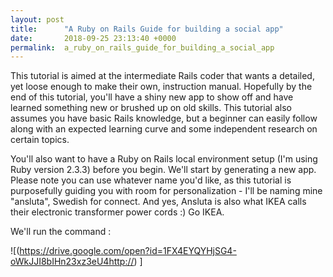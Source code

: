 ```yaml
---
layout: post
title:      "A Ruby on Rails Guide for building a social app"
date:       2018-09-25 23:13:40 +0000
permalink:  a_ruby_on_rails_guide_for_building_a_social_app
---
```



This tutorial is aimed at the intermediate Rails coder that wants a detailed, yet loose enough to make their own, instruction manual. Hopefully by the end of this tutorial, you'll have a shiny new app to show off and have learned something new or brushed up on old skills. This tutorial also assumes you have basic Rails knowledge, but a beginner can easily follow along with an expected learning curve and some independent research on certain topics. 

You'll also want to have a Ruby on Rails local environment setup (I'm using Ruby version 2.3.3) before you begin. We'll start by generating a new app. Please note you can use whatever name you'd like, as this tutorial is purposefully guiding you with room for personalization - I'll be naming mine "ansluta", Swedish for connect. And yes, Ansluta is also what IKEA calls their electronic transformer power cords :) Go IKEA. 

We'll run the command : 




![(https://drive.google.com/open?id=1FX4EYQYHjSG4-oWkJJI8bIHn23xz3eU4http://) ]



